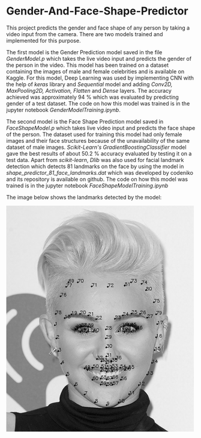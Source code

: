 # Gender-And-Face-Shape-Predictor

This project predicts the gender and face shape of any person by taking a video input from the camera. There are two models trained and implemented for this purpose.

The first model is the Gender Prediction model saved in the file *GenderModel.p* which takes the live video input and predicts the gender of the person in the video. This model has been trained on a dataset containing the images of male and female celebrities and is available on Kaggle. For this model, Deep Learning was used by implementing CNN with the help of *keras* library and *Sequential* model and adding *Conv2D, MaxPooling2D, Activation, Flatten* and *Dense* layers.
The accuracy achieved was approximately 94 % which was evaluated by predicting gender of a test dataset.
The code on how this model was trained is in the jupyter notebook *GenderModelTraining.ipynb*.

The second model is the Face Shape Prediction model saved in *FaceShapeModel.p* which takes live video input and predicts the face shape of the person.
The dataset used for training this model had only female images and their face structures because of the unavailability of the same dataset of male images.
*Scikit-Learn's GradientBoostingClassifier* model gave the best results of about 50.2 % accuracy evaluated by testing it on a test data.
Apart from *scikit-learn*, *Dlib* was also used for facial landmark detection which detects 81 landmarks on the face by using the model in *shape_predictor_81_face_landmarks.dat* which was developed by codeniko and its repository is available on github.
The code on how this model was trained is in the jupyter notebook *FaceShapeModelTraining.ipynb*

The image below shows the landmarks detected by the model:


![Facial Landmarks](Landmarks.png)
